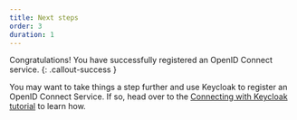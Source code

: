 ```yaml
---
title: Next steps
order: 3
duration: 1
---
```


Congratulations! You have successfully registered an OpenID Connect service.
{: .callout-success }

You may want to take things a step further and use Keycloak to register an OpenID Connect Service. If so, head over to the [Connecting with Keycloak tutorial](/connect-with-keycloak/01-overview) to learn how.